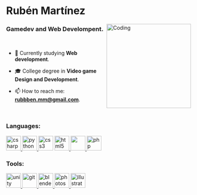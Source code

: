 <h1 align="left">Rubén Martínez</h1>

<!-- IMGAEN CHICO CON TABLET -->
<!-- <img align="right" alt="Coding" width="400" src="https://github.com/rubbenmm/rubbenmm/assets/125697479/a64ac3e7-4f29-4eb6-9fce-3f3e3e6f8cd3"> -->
<img align="right" alt="Coding" width="230" src="https://github.com/rubbenmm/rubbenmm/assets/125697479/e17ab9ee-0dc5-4ab5-87b1-9b84d97222be">

<h3 align="left">Gamedev and Web Develompent.</h3>

<br>

<p align="left">
  
- 🌱 Currently studying **Web development**.
  
- 🎓 College degree in **Video game Design and Development**.
  
- 📫 How to reach me: **rubbben.mm@gmail.com**.

</p>

<p align="left">
</p>

<br>

<h3 align="left">Languages:</h3>
<p aling= "left"> 
<!-- C# -->
<a href="https://www.w3schools.com/cs/" target="_blank" rel="noreferrer"> <img src="https://devicon-website.vercel.app/api/csharp/original.svg" alt="csharp" width="40" height="40"/> </a>
<!-- PYTHON -->
<a href="https://www.python.org" target="_blank" rel="noreferrer"> <img src="https://devicon-website.vercel.app/api/python/original.svg" alt="python" width="40" height="40"/> </a>
<!-- CSS -->
<a href="https://www.w3schools.com/css/" target="_blank" rel="noreferrer"> <img src="https://devicon-website.vercel.app/api/css3/original.svg" alt="css3" width="40" height="40"/></a> 
<!-- HTML -->
<a href="https://www.w3.org/html/" target="_blank" rel="noreferrer"> <img src="https://devicon-website.vercel.app/api/html5/original.svg" alt="html5" width="40" height="40"/> </a>
<!-- JAVA -->
<a href="https://www.java.com" target="_blank" rel="noreferrer"> <img src="https://devicon-website.vercel.app/api/java/original.svg" width="40" height="40"/> </a>
<!-- PHP -->
<a href="https://www.php.net" target="_blank" rel="noreferrer"> <img src="https://devicon-website.vercel.app/api/php/plain.svg" alt="php" width="40" height="40"/> </a>
</p> 

<h3 align="left">Tools:</h3>
<p aling= "left">
<!-- UNITY -->
<a href="https://unity.com/" target="_blank" rel="noreferrer"> <img src="https://devicon-website.vercel.app/api/unity/original.svg" alt="unity" width="40" height="40"/>  
<!-- GIT -->
<a href="https://git-scm.com/" target="_blank" rel="noreferrer"> <img src="https://devicon-website.vercel.app/api/git/original.svg" alt="git" width="40" height="40"/>
<!-- BLENDER -->
<a href="https://www.blender.org/" target="_blank" rel="noreferrer"> <img src="https://devicon-website.vercel.app/api/blender/original.svg" alt="blender" width="40" height="40"/>
<!-- PHOTOSHOP -->
<a href="https://www.photoshop.com/en" target="_blank" rel="noreferrer"> <img src="https://devicon-website.vercel.app/api/photoshop/plain.svg" alt="photoshop" width="40" height="40"/> 
<!-- ILLUSTRATOR -->
<a href="https://www.adobe.com/in/products/illustrator.html" target="_blank" rel="noreferrer"> <img src="https://devicon-website.vercel.app/api/illustrator/plain.svg" alt="illustrator" width="40" height="40"/> </a> 
</p> 

